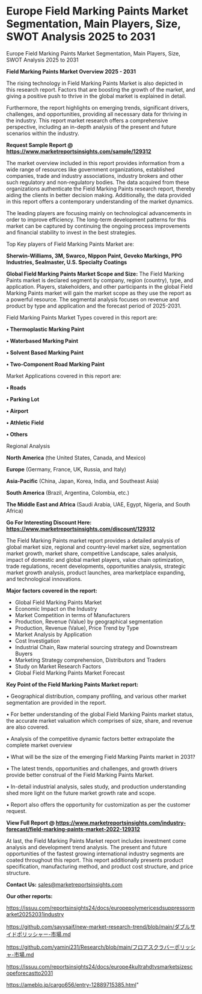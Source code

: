 # Europe Field Marking Paints Market Segmentation, Main Players, Size, SWOT Analysis 2025 to 2031
Europe Field Marking Paints Market Segmentation, Main Players, Size, SWOT Analysis 2025 to 2031

<Strong> Field Marking Paints Market Overview 2025 - 2031</strong>

The rising technology in Field Marking Paints Market is also depicted in this research report. Factors that are boosting the growth of the market, and giving a positive push to thrive in the global market is explained in detail.

Furthermore, the report highlights on emerging trends, significant drivers, challenges, and opportunities, providing all necessary data for thriving in the industry. This report market research offers a comprehensive perspective, including an in-depth analysis of the present and future scenarios within the industry.

<strong>Request Sample Report @ <a href=https://www.marketreportsinsights.com/sample/129312>https://www.marketreportsinsights.com/sample/129312</a></strong>

The market overview included in this report provides information from a wide range of resources like government organizations, established companies, trade and industry associations, industry brokers and other such regulatory and non-regulatory bodies. The data acquired from these organizations authenticate the Field Marking Paints research report, thereby aiding the clients in better decision making. Additionally, the data provided in this report offers a contemporary understanding of the market dynamics.

The leading players are focusing mainly on technological advancements in order to improve efficiency. The long-term development patterns for this market can be captured by continuing the ongoing process improvements and financial stability to invest in the best strategies.

Top Key players of Field Marking Paints Market are:

<strong>Sherwin-Williams, 3M, Swarco, Nippon Paint, Geveko Markings, PPG Industries, Sealmaster, U.S. Specialty Coatings</strong>

<strong><b>Global Field Marking Paints Market Scope and Size:</b></strong>
The Field Marking Paints market is declared segment by company, region (country), type, and application. Players, stakeholders, and other participants in the global Field Marking Paints market will gain the market scope as they use the report as a powerful resource. The segmental analysis focuses on revenue and product by type and application and the forecast period of 2025-2031.

Field Marking Paints Market Types covered in this report are:

<strong>• Thermoplastic Marking Paint

• Waterbased Marking Paint

• Solvent Based Marking Paint

• Two-Component Road Marking Paint</strong>

Market Applications covered in this report are:

<strong>• Roads

• Parking Lot

• Airport

• Athletic Field

• Others</strong> 

Regional Analysis

<strong>North America</strong> (the United States, Canada, and Mexico)

<strong>Europe</strong> (Germany, France, UK, Russia, and Italy)

<strong>Asia-Pacific</strong> (China, Japan, Korea, India, and Southeast Asia)

<strong>South America</strong> (Brazil, Argentina, Colombia, etc.)

<strong>The Middle East and Africa</strong> (Saudi Arabia, UAE, Egypt, Nigeria, and South Africa)

<strong>Go For Interesting Discount Here: <a href=https://www.marketreportsinsights.com/discount/129312>https://www.marketreportsinsights.com/discount/129312</a></strong>

The Field Marking Paints market report provides a detailed analysis of global market size, regional and country-level market size, segmentation market growth, market share, competitive Landscape, sales analysis, impact of domestic and global market players, value chain optimization, trade regulations, recent developments, opportunities analysis, strategic market growth analysis, product launches, area marketplace expanding, and technological innovations.

<strong><b>Major factors covered in the report:</b></strong>
<ul>
  <li>Global Field Marking Paints Market </li>
  <li>Economic Impact on the Industry</li>
  <li>Market Competition in terms of Manufacturers</li>
  <li>Production, Revenue (Value) by geographical segmentation</li>
  <li>Production, Revenue (Value), Price Trend by Type</li>
  <li>Market Analysis by Application</li>
  <li>Cost Investigation</li>
  <li>Industrial Chain, Raw material sourcing strategy and Downstream Buyers</li>
  <li>Marketing Strategy comprehension, Distributors and Traders</li>
  <li>Study on Market Research Factors</li>
  <li>Global Field Marking Paints Market Forecast</li>
</ul>

<strong><b>Key Point of the Field Marking Paints Market report:</b></strong>

• Geographical distribution, company profiling, and various other market segmentation are provided in the report.

• For better understanding of the global Field Marking Paints market status, the accurate market valuation which comprises of size, share, and revenue are also covered.

• Analysis of the competitive dynamic factors better extrapolate the complete market overview

• What will be the size of the emerging Field Marking Paints market in 2031?

• The latest trends, opportunities and challenges, and growth drivers provide better construal of the Field Marking Paints Market.

• In-detail industrial analysis, sales study, and production understanding shed more light on the future market growth rate and scope.

• Report also offers the opportunity for customization as per the customer request.

<strong><b>View Full Report @ <a href=https://www.marketreportsinsights.com/industry-forecast/field-marking-paints-market-2022-129312>https://www.marketreportsinsights.com/industry-forecast/field-marking-paints-market-2022-129312</a></b></strong>


At last, the Field Marking Paints Market report includes investment come analysis and development trend analysis. The present and future opportunities of the fastest growing international industry segments are coated throughout this report. This report additionally presents product specification, manufacturing method, and product cost structure, and price structure.

<strong>Contact Us:</strong>
sales@marketreportsinsights.com

<strong>Our other reports:</strong>

<a href=https://issuu.com/reportsinsights24/docs/europepolymericesdsuppressormarket20252031industry>https://issuu.com/reportsinsights24/docs/europepolymericesdsuppressormarket20252031industry</a>

<a href=https://github.com/sayysaif/new-market-research-trend/blob/main/ダブルサイドポリッシャー-市場.md>https://github.com/sayysaif/new-market-research-trend/blob/main/ダブルサイドポリッシャー-市場.md</a>

<a href=https://github.com/yamini231/Research/blob/main/フロアスクラバーポリッシャ-市場.md>https://github.com/yamini231/Research/blob/main/フロアスクラバーポリッシャ-市場.md</a>

<a href=https://issuu.com/reportsinsights24/docs/europe4kultrahdtvsmarketsizescopeforecastto2031>https://issuu.com/reportsinsights24/docs/europe4kultrahdtvsmarketsizescopeforecastto2031</a>

<a href=https://ameblo.jp/cargo656/entry-12889715385.html>https://ameblo.jp/cargo656/entry-12889715385.html</a>"
